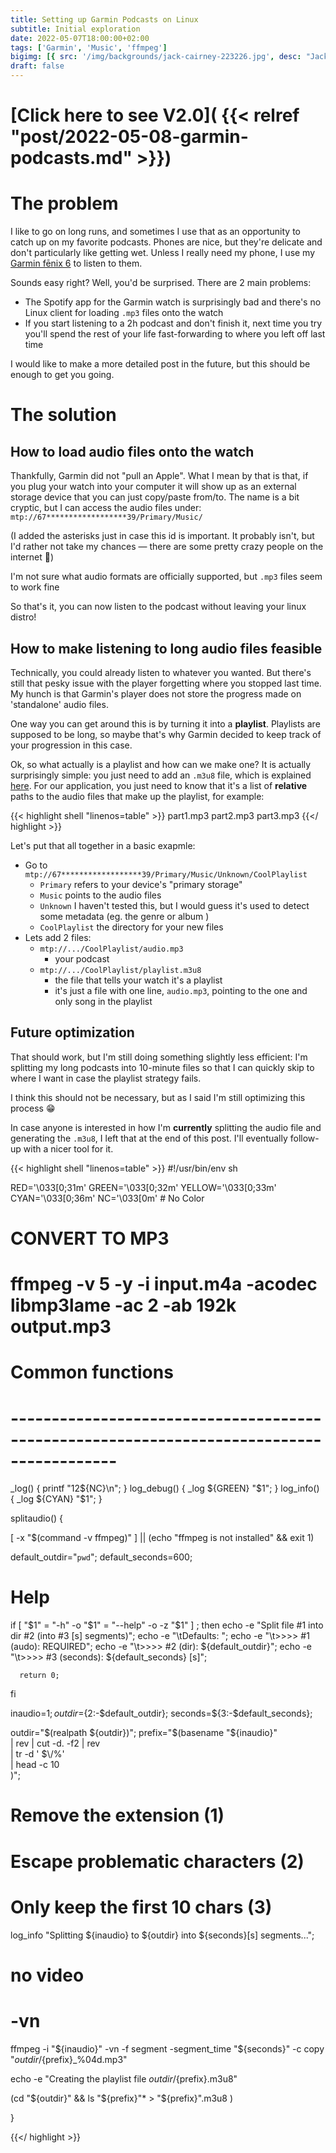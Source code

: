 ```yaml
---
title: Setting up Garmin Podcasts on Linux
subtitle: Initial exploration
date: 2022-05-07T18:00:00+02:00
tags: ['Garmin', 'Music', 'ffmpeg']
bigimg: [{ src: '/img/backgrounds/jack-cairney-223226.jpg', desc: "Jack Cairney" }]
draft: false
---
```


# [Click here to see V2.0]( {{< relref "post/2022-05-08-garmin-podcasts.md" >}}) 


# The problem

I like to go on long runs, and sometimes I use that as an opportunity to catch up on my favorite podcasts.
Phones are nice, but they're delicate and don't particularly like getting wet. Unless I really need my phone, I use my [Garmin fēnix 6](https://www.garmin.com/en-US/p/641479/pn/010-02158-01) to listen to them.

Sounds easy right? Well, you'd be surprised. There are 2 main problems:

- The Spotify app for the Garmin watch is surprisingly bad and there's no Linux client for loading `.mp3` files onto the watch
- If you start listening to a 2h podcast and don't finish it, next time you try you'll spend the rest of your life fast-forwarding to where you left off last time

I would like to make a more detailed post in the future, but this should be enough to get you going.

# The solution


## How to load audio files onto the watch

Thankfully, Garmin did not "pull an Apple".
What I mean by that is that, if you plug your watch into your computer it will show up as an external storage device that you can just copy/paste from/to. The name is a bit cryptic, but I can access the audio files under: `mtp://67******************39/Primary/Music/`

(I added the asterisks just in case this id is important. It probably isn't, but I'd rather not take my chances — there are some pretty crazy people on the internet 👀)

I'm not sure what audio formats are officially supported, but `.mp3` files seem to work fine

So that's it, you can now listen to the podcast without leaving your linux distro!


## How to make listening to long audio files feasible

Technically, you could already listen to whatever you wanted. But there's still that pesky issue with the player forgetting where you stopped last time. My hunch is that Garmin's player does not store the progress made on 'standalone' audio files.

One way you can get around this is by turning it into a **playlist**. Playlists are supposed to be long, so maybe that's why Garmin decided to keep track of your progression in this case.

Ok, so what actually is a playlist and how can we make one? It is actually surprisingly simple: you just need to add an `.m3u8` file, which is explained [here](https://en.wikipedia.org/wiki/M3U). For our application, you just need to know that it's a list of **relative** paths to the audio files that make up the playlist, for example:

{{< highlight shell "linenos=table" >}}
part1.mp3
part2.mp3
part3.mp3
{{</ highlight >}}


Let's put that all together in a basic exapmle:

- Go to `mtp://67******************39/Primary/Music/Unknown/CoolPlaylist`
    - `Primary` refers to your device's "primary storage"
    - `Music` points to the audio files
    - `Unknown` I haven't tested this, but I would guess it's used to detect some metadata (eg. the genre or album )
    - `CoolPlaylist` the directory for your new files
- Lets add 2 files:
    - `mtp://.../CoolPlaylist/audio.mp3`
        - your podcast
    - `mtp://.../CoolPlaylist/playlist.m3u8`
        - the file that tells your watch it's a playlist
        - it's just a file with one line, `audio.mp3`, pointing to the one and only song in the playlist


## Future optimization

That should work, but I'm still doing something slightly less efficient: I'm splitting my long podcasts into 10-minute files so that I can quickly skip to where I want in case the playlist strategy fails.

I think this should not be necessary, but as I said I'm still optimizing this process 😁

In case anyone is interested in how I'm **currently** splitting the audio file and generating the `.m3u8`, I left that at the end of this post. I'll eventually follow-up with a nicer tool for it.

{{< highlight shell "linenos=table" >}}
#!/usr/bin/env sh

RED='\033[0;31m'
GREEN='\033[0;32m'
YELLOW='\033[0;33m'
CYAN='\033[0;36m'
NC='\033[0m' # No Color

# CONVERT TO MP3
# ffmpeg -v 5 -y -i input.m4a -acodec libmp3lame -ac 2 -ab 192k output.mp3


# Common functions
# ----------------------------------------------------------------------------------------- #
_log() { printf "$1$2${NC}\n"; }
log_debug() { _log ${GREEN} "$1"; }
log_info() { _log ${CYAN} "$1"; }



splitaudio() {

  [ -x "$(command -v ffmpeg)" ] || (echo "ffmpeg is not installed" && exit 1)


  default_outdir="`pwd`";
  default_seconds=600;



  # Help 
  if [ "$1" = "-h"  -o "$1" = "--help" -o -z "$1" ] ;
    then
      echo -e "Split file #1 into dir #2 (into #3 [s] segments)";
      echo -e "\tDefaults: ";
      echo -e "\t>>>> #1    (audo): REQUIRED";
      echo -e "\t>>>> #2     (dir): ${default_outdir}";
      echo -e "\t>>>> #3 (seconds): ${default_seconds} [s]";

      return 0;
  fi

  inaudio=$1;
  outdir=${2:-$default_outdir};
  seconds=${3:-$default_seconds};

  outdir="$(realpath ${outdir})";
  prefix="$(basename "${inaudio}"     \
            | rev | cut -d. -f2 | rev \
            | tr -d ' $\\/%'          \
            | head -c 10              \
      )";
  # Remove the extension (1)
  # Escape problematic characters (2)
  # Only keep the first 10 chars (3)

  log_info "Splitting ${inaudio} to ${outdir} into ${seconds}[s] segments...";
  # no video
  # -vn
  ffmpeg -i "${inaudio}" -vn -f segment -segment_time "${seconds}" -c copy "${outdir}/${prefix}_%04d.mp3"

  echo -e "Creating the playlist file ${outdir}/${prefix}.m3u8"

  (cd "${outdir}" && ls "${prefix}"* > "${prefix}".m3u8 )


}

{{</ highlight >}}

